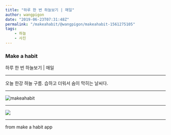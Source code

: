 ```yaml
---
title: "하루 한 번 하늘보기 | 매일"
author: wangpigon
date: "2019-06-23T07:31:48Z"
permalink: "/makeahabit/@wangpigon/makeahabit-1561275105"
tags:
	- 하늘
	- 사진
---
```

### Make a habit

하루 한 번 하늘보기 | 매일

---

오늘 한강 하늘 구름.
습하고 더워서 숨이 막히는 날씨다.

---

![makeahabit](https://steemitimages.com/300x0/https://s3.ap-northeast-2.amazonaws.com/img.passionbull.net/public/wangpigon/1561275101.jpg)

***

![](https://files.steempeak.com/file/steempeak/wangpigon/NLtyvqwl-20190623_162945.jpg)

***

from make a habit app